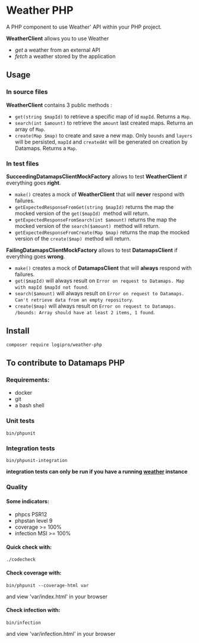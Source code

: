 # Weather PHP

A PHP component to use Weather' API within your PHP project.

**WeatherClient** allows you to use Weather
* *get* a weather from an external API
* *fetch* a weather stored by the application 

## Usage

### In source files
**WeatherClient** contains 3 public methods :
* `get(string $mapId)` to retrieve a specific map of id `mapId`. Returns a `Map`.
* `search(int $amount)` to retrieve the `amount` last created maps. Returns an array of `Map`.
* `create(Map $map)` to create and save a new map. Only `bounds` and `layers` will be persisted, `mapId` and `createdAt` will be generated on creation by Datamaps. Returns a `Map`.

### In test files

**SucceedingDatamapsClientMockFactory** allows to test **WeatherClient** if everything goes **right**.
* `make()` creates a mock of **WeatherClient** that will **never** respond with failures.
* `getExpectedResponseFromGet(string $mapId)` returns the map the mocked version of the `get($mapId) `method will return.
* `getExpectedResponseFromSearch(int $amount)` returns the map the mocked version of the `search($amount) `method will return.
* `getExpectedResponseFromCreate(Map $map)` returns the map the mocked version of the `create($map) `method will return.

**FailingDatamapsClientMockFactory** allows to test **DatamapsClient** if everything goes **wrong**.
* `make()` creates a mock of **DatamapsClient** that will **always** respond with failures.
* `get($mapId)` will always result on `Error on request to Datamaps. Map with mapId $mapId not found`.
* `search($amount)` will always result on `Error on request to Datamaps. Can't retrieve data from an empty repository`.
* `create($map)` will always result on `Error on request to Datamaps. /bounds: Array should have at least 2 items, 1 found`.



## Install

```shell
composer require logipro/weather-php
```

## To contribute to Datamaps PHP
### Requirements:
* docker
* git
* a bash shell

### Unit tests
```shell
bin/phpunit
```

### Integration tests
```shell
bin/phpunit-integration
```
**integration tests can only be run if you have a running [weather](https://github.com/logipro-fr/weather) instance**

### Quality
#### Some indicators:
* phpcs PSR12
* phpstan level 9
* coverage >= 100%
* infection MSI >= 100%


#### Quick check with:
```shell
./codecheck
```


#### Check coverage with:
```shell
bin/phpunit --coverage-html var
```
and view 'var/index.html' in your browser


#### Check infection with:
```shell
bin/infection
```
and view 'var/infection.html' in your browser